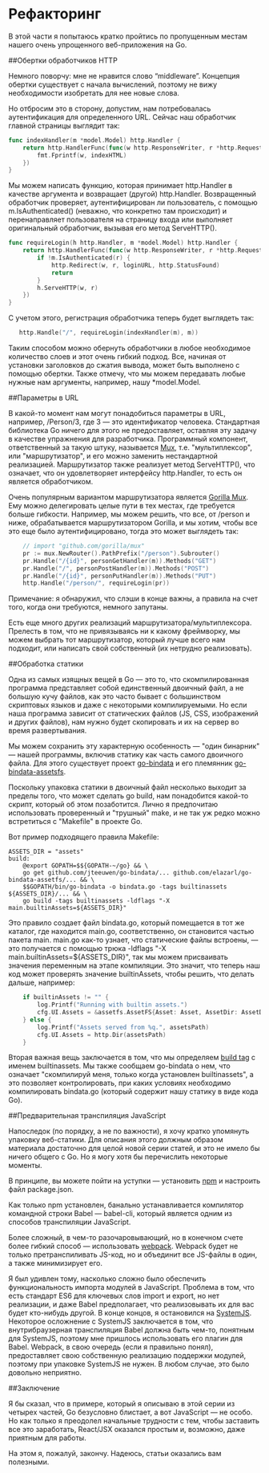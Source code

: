 # Рефакторинг
В этой части я попытаюсь кратко пройтись по пропущенным местам нашего очень упрощенного веб-приложения на Go.

##Обертки обработчиков HTTP

Немного поворчу: мне не нравится слово “middleware”. Концепция обертки существует с начала вычислений, поэтому не вижу необходимости изобретать для нее новые слова.

Но отбросим это в сторону, допустим, нам потребовалась аутентификация для определенного URL. Сейчас наш обработчик главной страницы выглядит так:
```go
func indexHandler(m *model.Model) http.Handler {
    return http.HandlerFunc(func(w http.ResponseWriter, r *http.Request) {
        fmt.Fprintf(w, indexHTML)
    })
}
```
Мы можем написать функцию, которая принимает http.Handler в качестве аргумента и возвращает (другой) http.Handler. Возвращенный обработчик проверяет, аутентифицирован ли пользователь, с помощью m.IsAuthenticated() (неважно, что конкретно там происходит) и перенаправляет пользователя на страницу входа или выполняет оригинальный обработчик, вызывая его метод ServeHTTP().
```go
func requireLogin(h http.Handler, m *model.Model) http.Handler {
    return http.HandlerFunc(func(w http.ResponseWriter, r *http.Request) {
        if !m.IsAuthenticated(r) {
            http.Redirect(w, r, loginURL, http.StatusFound)
            return
        }
        h.ServeHTTP(w, r)
    })
}
```
С учетом этого, регистрация обработчика теперь будет выглядеть так:
```go
   http.Handle("/", requireLogin(indexHandler(m), m))
```
Таким способом можно обернуть обработчики в любое необходимое количество слоев и этот очень гибкий подход. Все, начиная от установки заголовков до сжатия вывода, может быть выполнено с помощью обертки. Также отмечу, что мы можем передавать любые нужные нам аргументы, например, нашу *model.Model.

##Параметры в URL

В какой-то момент нам могут понадобиться параметры в URL, например, /Person/3, где 3 — это идентификатор человека. Стандартная библиотека Go ничего для этого не предоставляет, оставляя эту задачу в качестве упражнения для разработчика. Программный компонент, ответственный за такую штуку, называется [Mux](https://golang.org/pkg/net/http/#ServeMux), т.е. "мультиплексор", или "маршрутизатор", и его можно заменить нестандартной реализацией. Маршрутизатор также реализует метод ServeHTTP(), что означает, что он удовлетворяет интерфейсу http.Handler, то есть он является обработчиком.

Очень популярным вариантом маршрутизатора является [Gorilla Mux](https://github.com/gorilla/mux). Ему можно делегировать целые пути в тех местах, где требуется больше гибкости. Например, мы можем решить, что все, от /person и ниже, обрабатывается маршрутизатором Gorilla, и мы хотим, чтобы все это еще было аутентифицировано, тогда это может выглядеть так:
```go
    // import "github.com/gorilla/mux"
    pr := mux.NewRouter().PathPrefix("/person").Subrouter()
    pr.Handle("/{id}", personGetHandler(m)).Methods("GET")
    pr.Handle("/", personPostHandler(m)).Methods("POST")
    pr.Handle("/{id}", personPutHandler(m)).Methods("PUT")
    http.Handle("/person/", requireLogin(pr))
```
Примечание: я обнаружил, что слэши в конце важны, а правила на счет того, когда они требуются, немного запутаны.

Есть еще много других реализаций маршрутизатора/мультиплексора. Прелесть в том, что не привязываясь ни к какому фреймворку, мы можем выбрать тот маршрутизатор, который лучше всего нам подходит, или написать свой собственный (их нетрудно реализовать).

##Обработка статики

Одна из самых изящных вещей в Go — это то, что скомпилированная программа представляет собой единственный двоичный файл, а не большую кучу файлов, как это часто бывает с большинством скриптовых языков и даже с некоторыми компилируемыми. Но если наша программа зависит от статических файлов (JS, CSS, изображений и других файлов), нам нужно будет скопировать и их на сервер во время развертывания.

Мы можем сохранить эту характерную особенность — "один бинарник" — нашей программы, включив статику как часть самого двоичного файла. Для этого существует проект [go-bindata](https://github.com/jteeuwen/go-bindata/) и его племянник [go-bindata-assetsfs](https://github.com/elazarl/go-bindata-assetfs).

Поскольку упаковка статики в двоичный файл несколько выходит за пределы того, что может сделать go build, нам понадобится какой-то скрипт, который об этом позаботится. Лично я предпочитаю использовать проверенный и "трушный" make, и не так уж редко можно встретиться с "Makefile" в проекте Go.

Вот пример подходящего правила Makefile:

```
ASSETS_DIR = "assets"
build:
    @export GOPATH=$${GOPATH-~/go} && \
    go get github.com/jteeuwen/go-bindata/... github.com/elazarl/go-bindata-assetfs/... && \
    $$GOPATH/bin/go-bindata -o bindata.go -tags builtinassets ${ASSETS_DIR}/... && \
    go build -tags builtinassets -ldflags "-X main.builtinAssets=${ASSETS_DIR}"
```
Это правило создает файл bindata.go, который помещается в тот же каталог, где находится main.go, соответственно, он становится частью пакета main. main.go как-то узнает, что статические файлы встроены, — это получается с помощью трюка -ldflags "-X main.builtinAssets=${ASSETS_DIR}", так мы можем присваивать значения переменным на этапе компиляции. Это значит, что теперь наш код может проверять значение builtinAssets, чтобы решить, что делать дальше, например:
```go
    if builtinAssets != "" {
        log.Printf("Running with builtin assets.")
        cfg.UI.Assets = &assetfs.AssetFS{Asset: Asset, AssetDir: AssetDir, AssetInfo: AssetInfo, Prefix: builtinAssets}
    } else {
        log.Printf("Assets served from %q.", assetsPath)
        cfg.UI.Assets = http.Dir(assetsPath)
    }
```
Вторая важная вещь заключается в том, что мы определяем [build tag](https://dave.cheney.net/2013/10/12/how-to-use-condition-compilation-with-the-go-build-tool) с именем builtinassets. Мы также сообщаем go-bindata о нем, что означает "скомпилируй меня, только когда установлен builtinassets", а это позволяет контролировать, при каких условиях необходимо компилировать bindata.go (который содержит нашу статику в виде кода Go).

##Предварительная транспиляция JavaScript

Напоследок (по порядку, а не по важности), я хочу кратко упомянуть упаковку веб-статики. Для описания этого должным образом материала достаточно для целой новой серии статей, и это не имело бы ничего общего с Go. Но я могу хотя бы перечислить некоторые моменты.

В принципе, вы можете пойти на уступки — установить [npm](https://www.npmjs.com/) и настроить файл package.json.

Как только npm установлен, банально устанавливается компилятор командной строки Babel — babel-cli, который является одним из способов транспиляции JavaScript.

Более сложный, в чем-то разочаровывающий, но в конечном счете более гибкий способ — использовать [webpack](https://webpack.github.io/). Webpack будет не только претранспиливать JS-код, но и объединит все JS-файлы в один, а также минимизирует его.

Я был удивлен тому, насколько сложно было обеспечить функциональность импорта модулей в JavaScript. Проблема в том, что есть стандарт ES6 для ключевых слов import и export, но нет реализации, и даже Babel предполагает, что реализовывать их для вас будет кто-нибудь другой. В конце концов, я остановился на [SystemJS](https://github.com/systemjs/systemjs). Некоторое осложнение с SystemJS заключается в том, что внутрибраузерная транспиляция Babel должна быть чем-то, понятным для SystemJS, поэтому мне пришлось использовать его плагин для Babel. Webpack, в свою очередь (если я правильно понял), предоставляет свою собственную реализацию поддержки модулей, поэтому при упаковке SystemJS не нужен. В любом случае, это было довольно неприятно.

##Заключение

Я бы сказал, что в примере, который я описываю в этой серии из четырех частей, Go безусловно блистает, а вот JavaScript — не особо. Но как только я преодолел начальные трудности с тем, чтобы заставить все это заработать, React/JSX оказался простым и, возможно, даже приятным для работы.

На этом я, пожалуй, закончу. Надеюсь, статьи оказались вам полезными.
